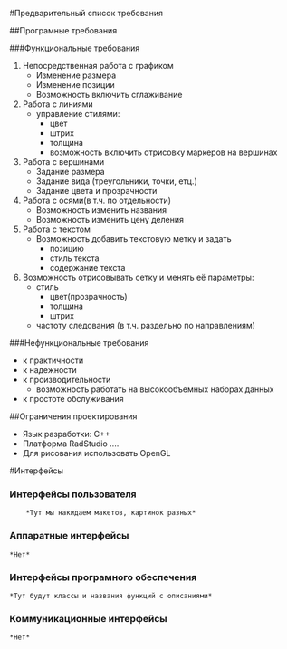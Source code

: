 #Предварительный список требования

##Програмные требования

###Функциональные требования

1. Непосредственная работа с графиком
	* Изменение размера
	* Изменение позиции
	* Возможность включить сглаживание
2. Работа с линиями
	* управление стилями:
		* цвет
		* штрих
		* толщина
		* возможность включить отрисовку маркеров на вершинах
3. Работа с вершинами
	* Задание размера
	* Задание вида (треугольники, точки, етц.)
	* Задание цвета и прозрачности
4. Работа с осями(в т.ч. по отдельности)
	* Возможность изменить названия
	* Возможность изменить цену деления
5. Работа с текстом
	* Возможность добавить текстовую метку и задать
		* позицию
		* стиль текста
		* содержание текста
6. Возможность отрисовывать сетку и менять её параметры:
	* стиль
		* цвет(прозрачность)
		* толщина
		* штрих
	* частоту следования (в т.ч. раздельно по направлениям)

###Нефункциональные требования

* к практичности
* к надежности
* к производительности 
	* возможность работать на высокообъемных наборах данных
* к простоте обслуживания

##Ограничения проектирования

* Язык разработки: С++
* Платформа RadStudio ....
* Для рисования использовать OpenGL


#Интерфейсы

### Интерфейсы пользователя
        *Тут мы накидаем макетов, картинок разных*
### Аппаратные интерфейсы
	*Нет*
### Интерфейсы програмного обеспечения
	*Тут будут классы и названия функций с описаниями*
### Коммуникационные интерфейсы
	*Нет*
